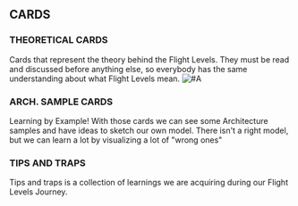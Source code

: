 ## CARDS

### THEORETICAL CARDS
Cards that represent  the theory behind the Flight Levels. They must be read and discussed before anything else, so everybody has the same understanding about what Flight Levels mean.
![#A](#A.jpeg)


### ARCH. SAMPLE CARDS
Learning by Example! With those cards we can see some Architecture samples and have ideas to sketch our own model. There isn't a right model, but we can learn a lot by visualizing a lot of "wrong ones" 

### TIPS AND TRAPS
Tips and traps is a collection of learnings we are acquiring during our  Flight Levels Journey.

